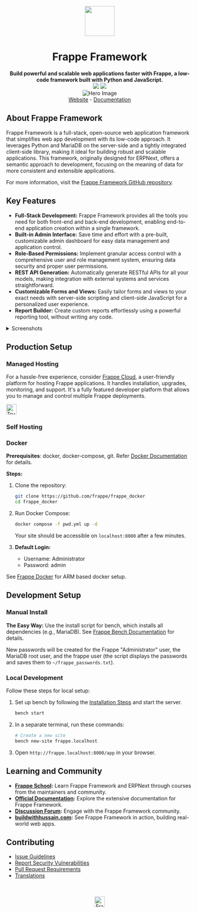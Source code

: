 <div align="center" markdown="1">
    <img src=".github/framework-logo-new.svg" width="80" height="80"/>
    <h1>Frappe Framework</h1>
    <b>Build powerful and scalable web applications faster with Frappe, a low-code framework built with Python and JavaScript.</b>
</div>

<div align="center">
    <a target="_blank" href="LICENSE" title="License: MIT"><img src="https://img.shields.io/badge/License-MIT-success.svg"></a>
    <a href="https://codecov.io/gh/frappe/frappe"><img src="https://codecov.io/gh/frappe/frappe/branch/develop/graph/badge.svg?token=XoTa679hIj"/></a>
</div>
<div align="center">
    <img src=".github/hero-image.png" alt="Hero Image" />
</div>
<div align="center">
    <a href="https://frappe.io/framework">Website</a>
    -
    <a href="https://docs.frappe.io/framework">Documentation</a>
</div>

## About Frappe Framework

Frappe Framework is a full-stack, open-source web application framework that simplifies web app development with its low-code approach. It leverages Python and MariaDB on the server-side and a tightly integrated client-side library, making it ideal for building robust and scalable applications.  This framework, originally designed for ERPNext, offers a semantic approach to development, focusing on the meaning of data for more consistent and extensible applications.

For more information, visit the [Frappe Framework GitHub repository](https://github.com/frappe/frappe).

## Key Features

*   **Full-Stack Development:** Frappe Framework provides all the tools you need for both front-end and back-end development, enabling end-to-end application creation within a single framework.
*   **Built-in Admin Interface:** Save time and effort with a pre-built, customizable admin dashboard for easy data management and application control.
*   **Role-Based Permissions:** Implement granular access control with a comprehensive user and role management system, ensuring data security and proper user permissions.
*   **REST API Generation:** Automatically generate RESTful APIs for all your models, making integration with external systems and services straightforward.
*   **Customizable Forms and Views:** Easily tailor forms and views to your exact needs with server-side scripting and client-side JavaScript for a personalized user experience.
*   **Report Builder:** Create custom reports effortlessly using a powerful reporting tool, without writing any code.

<details>
<summary>Screenshots</summary>

![List View](.github/fw-list-view.png)
![Form View](.github/fw-form-view.png)
![Role Permission Manager](.github/fw-rpm.png)
</details>

## Production Setup

### Managed Hosting

For a hassle-free experience, consider [Frappe Cloud](https://frappecloud.com), a user-friendly platform for hosting Frappe applications. It handles installation, upgrades, monitoring, and support. It's a fully featured developer platform that allows you to manage and control multiple Frappe deployments.

<div>
    <a href="https://frappecloud.com/" target="_blank">
        <picture>
            <source media="(prefers-color-scheme: dark)" srcset="https://frappe.io/files/try-on-fc-white.png">
            <img src="https://frappe.io/files/try-on-fc-black.png" alt="Try on Frappe Cloud" height="28" />
        </picture>
    </a>
</div>

### Self Hosting

### Docker

**Prerequisites**: docker, docker-compose, git. Refer [Docker Documentation](https://docs.docker.com) for details.

**Steps:**

1.  Clone the repository:

    ```bash
    git clone https://github.com/frappe/frappe_docker
    cd frappe_docker
    ```

2.  Run Docker Compose:

    ```bash
    docker compose -f pwd.yml up -d
    ```

    Your site should be accessible on `localhost:8080` after a few minutes.

3.  **Default Login:**

    *   Username: Administrator
    *   Password: admin

See [Frappe Docker](https://github.com/frappe/frappe_docker?tab=readme-ov-file#to-run-on-arm64-architecture-follow-this-instructions) for ARM based docker setup.

## Development Setup

### Manual Install

**The Easy Way:** Use the install script for bench, which installs all dependencies (e.g., MariaDB). See [Frappe Bench Documentation](https://github.com/frappe/bench) for details.

New passwords will be created for the Frappe "Administrator" user, the MariaDB root user, and the frappe user (the script displays the passwords and saves them to `~/frappe_passwords.txt`).

### Local Development

Follow these steps for local setup:

1.  Set up bench by following the [Installation Steps](https://docs.frappe.io/framework/user/en/installation) and start the server.

    ```bash
    bench start
    ```

2.  In a separate terminal, run these commands:

    ```bash
    # Create a new site
    bench new-site frappe.localhost
    ```

3.  Open `http://frappe.localhost:8000/app` in your browser.

## Learning and Community

*   **[Frappe School](https://frappe.school):** Learn Frappe Framework and ERPNext through courses from the maintainers and community.
*   **[Official Documentation](https://docs.frappe.io/framework):** Explore the extensive documentation for Frappe Framework.
*   **[Discussion Forum](https://discuss.frappe.io/):** Engage with the Frappe Framework community.
*   **[buildwithhussain.com](https://buildwithhussain.com):** See Frappe Framework in action, building real-world web apps.

## Contributing

*   [Issue Guidelines](https://github.com/frappe/erpnext/wiki/Issue-Guidelines)
*   [Report Security Vulnerabilities](https://frappe.io/security)
*   [Pull Request Requirements](https://github.com/frappe/erpnext/wiki/Contribution-Guidelines)
*   [Translations](https://crowdin.com/project/frappe)

<br>
<br>
<div align="center">
    <a href="https://frappe.io" target="_blank">
        <picture>
            <source media="(prefers-color-scheme: dark)" srcset="https://frappe.io/files/Frappe-white.png">
            <img src="https://frappe.io/files/Frappe-black.png" alt="Frappe Technologies" height="28"/>
        </picture>
    </a>
</div>